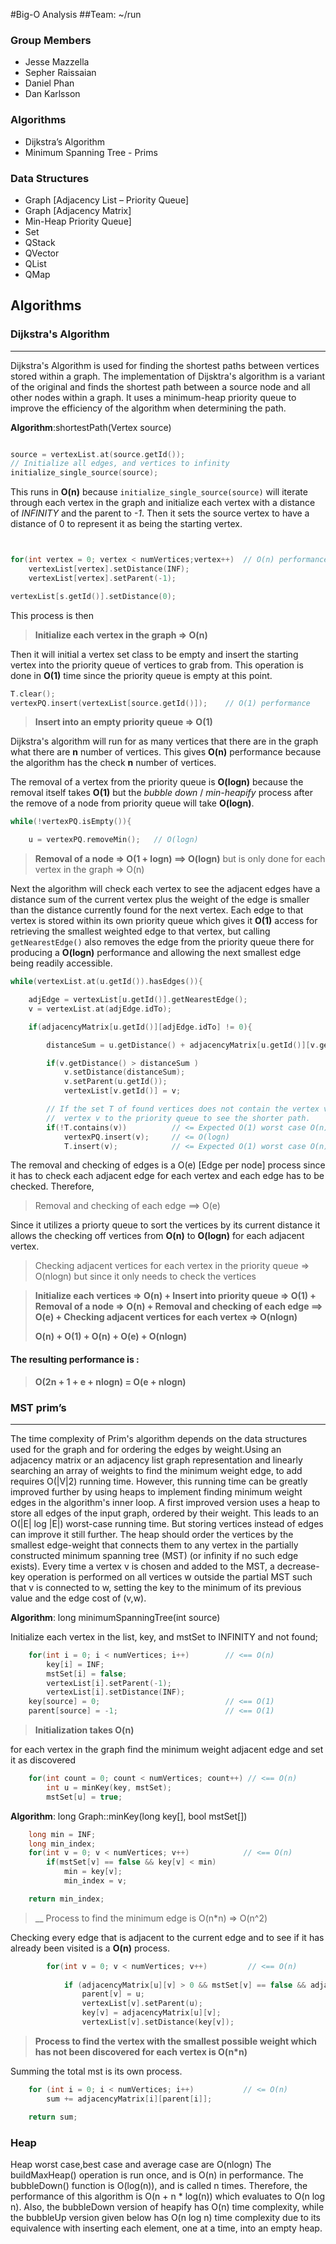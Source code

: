 #Big-O Analysis
##Team: ~/run

### Group Members
* Jesse Mazzella
* Sepher Raissaian
* Daniel Phan
* Dan Karlsson

### Algorithms
* Dijkstra’s Algorithm
* Minimum Spanning Tree - Prims

### Data Structures
* Graph [Adjacency List – Priority Queue]
* Graph [Adjacency Matrix]
* Min-Heap Priority Queue]
* Set
* QStack
* QVector
* QList
* QMap

## Algorithms
### Dijkstra's Algorithm
-----
Dijkstra's Algorithm is used for finding the shortest paths between vertices stored within a graph. The implementation of Dijsktra's algorithm is a variant of the original and finds the shortest path between a source node and all other nodes within a graph. It uses a minimum-heap priority queue to improve the efficiency of the algorithm when determining the path.


__Algorithm__:shortestPath(Vertex source)

```cpp

source = vertexList.at(source.getId());
// Initialize all edges, and vertices to infinity
initialize_single_source(source);


```

This runs in __O(n)__ because `initialize_single_source(source)` will iterate through each vertex in the graph and initialize each vertex with a distance of _INFINITY_ and the parent to _-1_. Then it sets the source vertex to have a distance of 0 to represent it as being the starting vertex.


```cpp


for(int vertex = 0; vertex < numVertices;vertex++)  // O(n) performance
    vertexList[vertex].setDistance(INF);
    vertexList[vertex].setParent(-1);

vertexList[s.getId()].setDistance(0);
```
This process is then

> __Initialize each vertex in the graph => O(n)__

Then it will initial a vertex set class to be empty and insert the starting vertex into the priority queue of vertices to grab from. This operation is done in __O(1)__ time since the priority queue is empty at this point.

```cpp
T.clear();
vertexPQ.insert(vertexList[source.getId()]);    // O(1) performance
```

> __Insert into an empty priority queue => O(1)__

Dijkstra's algorithm will run for as many vertices that there are in the graph what there are __n__ number of vertices. This gives __O(n)__ performance because the algorithm has the check __n__ number of vertices.



The removal of a vertex from the priority queue is __O(logn)__ because the removal itself takes __O(1)__ but the _bubble down_ / _min-heapify_ process after the remove of a node from priority queue will take __O(logn)__. 

```cpp
while(!vertexPQ.isEmpty()){

    u = vertexPQ.removeMin();   // O(logn)

```

>__Removal of a node => O(1 + logn) ==> O(logn)__ but is only done for each vertex in the graph => O(n)


Next the algorithm will check each vertex to see the adjacent edges have a distance sum of the current vertex plus the weight of the edge is smaller than the distance currently found for the next vertex. Each edge to that vertex is stored within its own priority queue which gives it __O(1)__ access for retrieving the smallest weighted edge to that vertex, but calling `getNearestEdge()` also removes the edge from the priority queue there for producing a __O(logn)__ performance and allowing the next smallest edge being readily accessible.

```cpp
while(vertexList.at(u.getId()).hasEdges()){

    adjEdge = vertexList[u.getId()].getNearestEdge();                               // <= O(logn)
    v = vertexList.at(adjEdge.idTo);                                                // <= O(1)

    if(adjacencyMatrix[u.getId()][adjEdge.idTo] != 0){

        distanceSum = u.getDistance() + adjacencyMatrix[u.getId()][v.getId()];      // <= O(1)

        if(v.getDistance() > distanceSum )                                          // <= O(1)
            v.setDistance(distanceSum);                                             // <= O(1)
            v.setParent(u.getId());                                                 // <= O(1)
            vertexList[v.getId()] = v;                                              // <= O(1)

        // If the set T of found vertices does not contain the vertex v add the
        //  vertex v to the priority queue to see the shorter path.
        if(!T.contains(v))          // <= Expected O(1) worst case O(n)
            vertexPQ.insert(v);     // <= O(logn)
            T.insert(v);            // <= Expected O(1) worst case O(n)

```
The removal and checking of edges is a O(e) [Edge per node] process since it has to check each adjacent edge for each vertex and each edge has to be checked.
Therefore,

> Removal and checking of each edge ==> O(e)

Since it utilizes a priorty queue to sort the vertices by its current distance it allows the checking off vertices from __O(n)__ to __O(logn)__ for each adjacent vertex.

> Checking adjacent vertices for each vertex in the priority queue => O(nlogn) but since it only needs to check the vertices 


>__Initialize each vertices => O(n) + Insert into priority queue => O(1) + Removal of a node => O(n) + Removal and checking of each edge ==> O(e) + Checking adjacent vertices for each vertex => O(nlogn)__
>
>__O(n) + O(1) + O(n) + O(e) + O(nlogn)__

#### The resulting performance is :
>__O(2n + 1 +  e + nlogn) = O(e + nlogn)__


### MST prim’s
-----

The time complexity of Prim's algorithm depends on the data structures used for the graph and for ordering the edges by weight.Using an adjacency matrix or an adjacency list graph representation and linearly searching an array of weights to find the minimum weight edge, to add requires O(|V|2) running time. However, this running time can be greatly improved further by using heaps to implement finding minimum weight edges in the algorithm's inner loop. 
A first improved version uses a heap to store all edges of the input graph, ordered by their weight. This leads to an O(|E| log |E|) worst-case running time. But storing vertices instead of edges can improve it still further. The heap should order the vertices by the smallest edge-weight that connects them to any vertex in the partially constructed minimum spanning tree (MST) (or infinity if no such edge exists). Every time a vertex v is chosen and added to the MST, a decrease-key operation is performed on all vertices w outside the partial MST such that v is connected to w, setting the key to the minimum of its previous value and the edge cost of (v,w).


__Algorithm__: long minimumSpanningTree(int source)

Initialize each vertex in the list, key, and mstSet to INFINITY and not found;

```cpp
    for(int i = 0; i < numVertices; i++)        // <== O(n)
        key[i] = INF;
        mstSet[i] = false;
        vertexList[i].setParent(-1);
        vertexList[i].setDistance(INF);
    key[source] = 0;                            // <== O(1)
    parent[source] = -1;                        // <== O(1)
```

>__Initialization takes O(n)__

for each vertex in the graph find the minimum weight adjacent edge and set it as discovered
```cpp
    for(int count = 0; count < numVertices; count++) // <== O(n)
        int u = minKey(key, mstSet);
        mstSet[u] = true;
```

__Algorithm__: long Graph::minKey(long key[], bool mstSet[])
```cpp
    long min = INF;
    long min_index;
    for(int v = 0; v < numVertices; v++)            // <== O(n)
        if(mstSet[v] == false && key[v] < min)
            min = key[v];
            min_index = v;

    return min_index;
```

>__ Process to find the minimum edge is O(n*n) => O(n^2)

Checking every edge that is adjacent to the current edge and to see if it has already been visited is a __O(n)__ process.
```cpp
        for(int v = 0; v < numVertices; v++)         // <== O(n)
            
            if (adjacencyMatrix[u][v] > 0 && mstSet[v] == false && adjacencyMatrix[u][v] < key[v])
                parent[v] = u;
                vertexList[v].setParent(u);
                key[v] = adjacencyMatrix[u][v];
                vertexList[v].setDistance(key[v]);
```

> __Process to find the vertex with the smallest possible weight which has not been discovered for each vertex is O(n*n)__

Summing the total mst is its own process.
```cpp
    for (int i = 0; i < numVertices; i++)           // <= O(n)
        sum += adjacencyMatrix[i][parent[i]];

    return sum;
```

### Heap
Heap worst case,best case and average case are O(nlogn)
The buildMaxHeap() operation is run once, and is O(n) in performance. The bubbleDown() function is O(log(n)), and is called n times. Therefore, the performance of this algorithm is O(n + n * log(n)) which evaluates to O(n log n).
Also, the bubbleDown version of heapify has O(n) time complexity, while the bubbleUp version given below has O(n log n) time complexity due to its equivalence with inserting each element, one at a time, into an empty heap.

